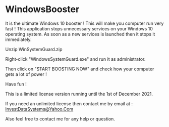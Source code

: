 # WindowsBooster

It is the ultimate Windows 10 booster !
This will make you computer run very fast !
This application stops unnecessary services on your Windows 10 operating system.
As soon as a new services is launched then it stops it immediately.

Unzip WinSystemGuard.zip

Right-click "WindowsSystemGuard.exe" and run it as administrator.

Then click on "START BOOSTING NOW" and check how your computer gets a lot of power !

Have fun !

This is a limited license version running until the 1st of December 2021.

If you need an unlimited license then contact me by email at : InvestDataSystems@Yahoo.Com

Also feel free to contact me for any help or question.
